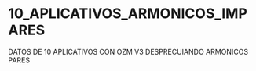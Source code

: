 # 10_APLICATIVOS_ARMONICOS_IMPARES
DATOS DE 10 APLICATIVOS CON OZM V3 DESPRECUIANDO ARMONICOS PARES
